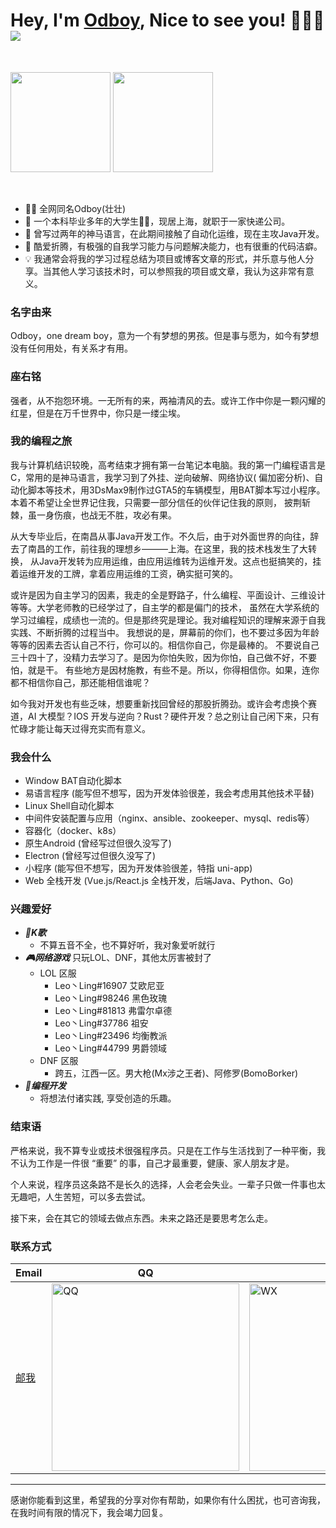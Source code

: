 # Hey, I'm <a href="https://www.odboy.cn" target="_blank">Odboy</a>, Nice to see you! 👋👋👋 <img src="https://hits.seeyoufarm.com/api/count/incr/badge.svg?url=https://github.com/odboy-tianjun/">

<br>
<p>
    <img height="160" src="https://github-readme-stats.vercel.app/api?username=odboy-tianjun&show_icons=true&theme=dracula" />
    <img height="160" src="https://github-readme-stats.vercel.app/api/top-langs/?username=odboy-tianjun&show_icons=true&theme=dracula&layout=compact" />
</p>
<br>

- 👨‍💻 全网同名Odboy(壮壮)
- 🧑 一个本科毕业多年的大学生🐂🐴，现居上海，就职于一家快递公司。
- 🐛 曾写过两年的神马语言，在此期间接触了自动化运维，现在主攻Java开发。
- 🤯 酷爱折腾，有极强的⾃我学习能⼒与问题解决能⼒，也有很重的代码洁癖。
- 💡 我通常会将我的学习过程总结为项目或博客文章的形式，并乐意与他人分享。当其他人学习该技术时，可以参照我的项目或文章，我认为这非常有意义。

### 名字由来

Odboy，one dream boy，意为一个有梦想的男孩。但是事与愿为，如今有梦想没有任何用处，有关系才有用。

### 座右铭

强者，从不抱怨环境。一无所有的来，两袖清风的去。或许工作中你是一颗闪耀的红星，但是在万千世界中，你只是一缕尘埃。

### 我的编程之旅

我与计算机结识较晚，高考结束才拥有第一台笔记本电脑。我的第一门编程语言是C，常用的是神马语言，我学习到了外挂、逆向破解、网络协议(
偏加密分析)、自动化脚本等技术，用3DsMax9制作过GTA5的车辆模型，用BAT脚本写过小程序。本着不希望让全世界记住我，只需要一部分信任的伙伴记住我的原则，
披荆斩棘，虽一身伤痕，也战无不胜，攻必有果。

从大专毕业后，在南昌从事Java开发工作。不久后，由于对外面世界的向往，辞去了南昌的工作，前往我的理想乡———上海。在这里，我的技术栈发生了大转换，
从Java开发转为应用运维，由应用运维转为运维开发。这点也挺搞笑的，挂着运维开发的工牌，拿着应用运维的工资，确实挺可笑的。

或许是因为自主学习的因素，我走的全是野路子，什么编程、平面设计、三维设计等等。大学老师教的已经学过了，自主学的都是偏门的技术，
虽然在大学系统的学习过编程，成绩也一流的。但是那终究是理论。我对编程知识的理解来源于自我实践、不断折腾的过程当中。
我想说的是，屏幕前的你们，也不要过多因为年龄等等的因素去否认自己不行，你可以的。相信你自己，你是最棒的。
不要说自己三十四十了，没精力去学习了。是因为你怕失败，因为你怕，自己做不好，不要怕，就是干。
有些地方是因材施教，有些不是。所以，你得相信你。如果，连你都不相信你自己，那还能相信谁呢？

如今我对开发也有些乏味，想要重新找回曾经的那股折腾劲。或许会考虑换个赛道，AI 大模型？IOS
开发与逆向？Rust？硬件开发？总之别让自己闲下来，只有忙碌才能让每天过得充实而有意义。

### 我会什么

- Window BAT自动化脚本
- 易语言程序 (能写但不想写，因为开发体验很差，我会考虑用其他技术平替)
- Linux Shell自动化脚本
- 中间件安装配置与应用（nginx、ansible、zookeeper、mysql、redis等）
- 容器化（docker、k8s）
- 原生Android (曾经写过但很久没写了)
- Electron (曾经写过但很久没写了)
- 小程序 (能写但不想写，因为开发体验很差，特指 uni-app)
- Web 全栈开发 (Vue.js/React.js 全栈开发，后端Java、Python、Go)

### 兴趣爱好

- ***🎤K歌***
    - 不算五音不全，也不算好听，我对象爱听就行
- ***🎮网络游戏***  只玩LOL、DNF，其他太厉害被封了
    - LOL 区服
        - Leo丶Ling#16907 艾欧尼亚
        - Leo丶Ling#98246 黑色玫瑰
        - Leo丶Ling#81813 弗雷尔卓德
        - Leo丶Ling#37786 祖安
        - Leo丶Ling#23496 均衡教派
        - Leo丶Ling#44799 男爵领域
    - DNF 区服
        - 跨五，江西一区。男大枪(Mx涉之王者)、阿修罗(BomoBorker)
- ***🤖编程开发***
    - 将想法付诸实践, 享受创造的乐趣。

### 结束语

严格来说，我不算专业或技术很强程序员。只是在工作与生活找到了一种平衡，我不认为工作是一件很 “重要” 的事，自己才最重要，健康、家人朋友才是。

个人来说，程序员这条路不是长久的选择，人会老会失业。一辈子只做一件事也太无趣吧，人生苦短，可以多去尝试。

接下来，会在其它的领域去做点东西。未来之路还是要思考怎么走。

### 联系方式

| Email                                                    | QQ                                                                                         | WX                                                                                         |
|----------------------------------------------------------|--------------------------------------------------------------------------------------------|--------------------------------------------------------------------------------------------|
| <a href="mailto:tianjun@odboy.cn" target="_blank">邮我</a> | <img alt="QQ" height="300" src="https://oss.odboy.cn/blog/files/qq_code.png" width="300"/> | <img alt="WX" height="300" src="https://oss.odboy.cn/blog/files/wx_code.png" width="300"/> |

---
感谢你能看到这里，希望我的分享对你有帮助，如果你有什么困扰，也可咨询我，在我时间有限的情况下，我会竭力回复。
